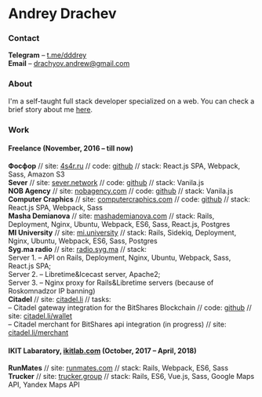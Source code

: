 Andrey Drachev
====================

### Contact
**Telegram** –  [t.me/dddrey](http://t.me/dddrey) <br>
**Email** – [drachyov.andrew@gmail.com](drachyov.andrew@gmail.com)

### About
I'm a self-taught full stack developer specialized on a web. You can check a brief story about me [here](https://generationp.themoscowtimes.com/andrei/).

### Work
#### Freelance (November, 2016 – till now)
**Фосфор** // site: [4s4r.ru](http://4s4r.ru/) // code: [github](https://github.com/4s4r/4s4r.github.io/tree/develop)
// stack: React.js SPA, Webpack, Sass, Amazon S3 <br>
**Sever** // site: [sever.network](http://sever.network/) // code: [github](https://github.com/sever-token/sever-token.github.io)
// stack: Vanila.js <br>
**NOB Agency** // site: [nobagency.com](http://nobagency.com/) // code: [github](https://github.com/nobagency/nobagency.github.io)
// stack: Vanila.js <br>
**Computer Craphics** // site: [computercraphics.com](http://computercraphics.com/) // code: [github](https://github.com/ComputerCraphics/computercraphics.github.io)
// stack: React.js SPA, Webpack, Sass <br>
**Masha Demianova** // site: [mashademianova.com](https://mashademianova.com/)
// stack: Rails, Deployment, Nginx, Ubuntu, Webpack, ES6, Sass, React.js, Postgres  <br>
**MI University** // site: [mi.university](https://mi.university/)
// stack: Rails, Sidekiq, Deployment, Nginx, Ubuntu, Webpack, ES6, Sass, Postgres <br>
**Syg.ma radio** // site: [radio.syg.ma](https://radio.syg.ma/)
// stack: <br>
Server 1. – API on Rails, Deployment, Nginx, Ubuntu, Webpack, Sass, React.js SPA; <br>
Server 2. – Libretime&Icecast server, Apache2; <br>
Server 3. – Nginx proxy for Rails&Libretime servers (because of Roskomnadzor IP banning) <br>
**Citadel** // site: [citadel.li](https://citadel.li/) // tasks: <br>
– Citadel gateway integration for the BitShares Blockchain // code: [github](https://github.com/bitshares/bitshares-ui/pull/1695/files) // site: [citadel.li/wallet](https://citadel.li/wallet/#/) <br>
– Citadel merchant for BitShares api integration (in progress) // site: [citadel.li/merchant](https://citadel.li/merchant/)

#### IKIT Labaratory, [ikitlab.com](https://ikitlab.com/) (October, 2017 – April, 2018)
**RunMates** // site: [runmates.com](https://runmates.com/)
// stack: Rails, Webpack, ES6, Sass <br>
**Trucker** // site: [trucker.group](https://www.trucker.group/)
// stack: Rails, ES6, Vue.js, Sass, Google Maps API, Yandex Maps API
